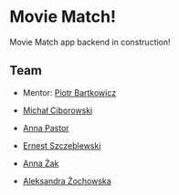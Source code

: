 # Movie Match!

Movie Match app backend in construction!

## Team

- Mentor: [Piotr Bartkowicz](https://github.com/Cidebur)

- [Michał Ciborowski](https://github.com/Cidebur)
- [Anna Pastor](https://github.com/anpastor)
- [Ernest Szczeblewski](https://github.com/ESzczeblewski)
- [Anna Żak](https://github.com/AnnZak)
- [Aleksandra Żochowska](https://github.com/AleksandraZochowska)